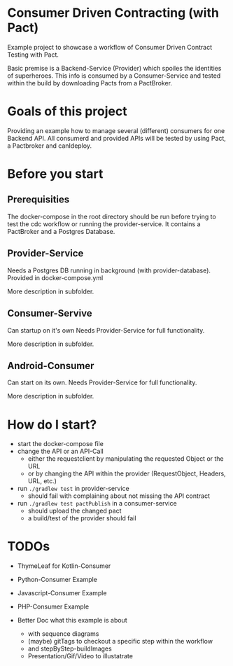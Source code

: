 # Consumer Driven Contracting (with Pact)

Example project to showcase a workflow of Consumer Driven Contract Testing with Pact.

Basic premise is a Backend-Service (Provider) which spoiles the identities of superheroes.
This info is consumed by a Consumer-Service and tested within the build by downloading Pacts from a PactBroker.

# Goals of this project
Providing an example how to manage several (different) consumers for one Backend API.
All consumerd and provided APIs will be tested by using Pact, a Pactbroker and canIdeploy.

# Before you start

## Prerequisities
The docker-compose in the root directory should be run before trying to test the cdc workflow or running the provider-service.
It contains a PactBroker and a Postgres Database.

## Provider-Service
Needs a Postgres DB running in background (with provider-database). Provided in docker-compose.yml

More description in subfolder.

## Consumer-Servive
Can startup on it's own
Needs Provider-Service for full functionality.

More description in subfolder.

## Android-Consumer
Can start on its own. 
Needs Provider-Service for full functionality.

More description in subfolder.

# How do I start?
* start the docker-compose file
* change the API or an API-Call
  * either the requestclient by manipulating the requested Object or the URL
  * or by changing the API within the provider (RequestObject, Headers, URL, etc.)
* run `./gradlew test` in provider-service
  * should fail with complaining about not missing the API contract
* run `./gradlew test pactPublish` in a consumer-service
  * should upload the changed pact
  * a build/test of the provider should fail
  
# TODOs
* ThymeLeaf for Kotlin-Consumer
* Python-Consumer Example
* Javascript-Consumer Example
* PHP-Consumer Example

* Better Doc what this example is about
  * with sequence diagrams
  * (maybe) gitTags to checkout a specific step within the workflow
  * and stepByStep-buildImages
  * Presentation/Gif/Video to illustatrate